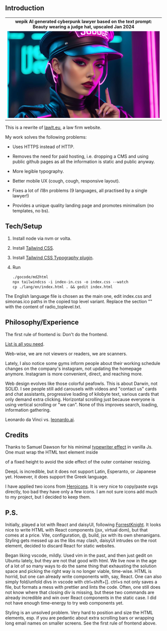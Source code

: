 ## Introduction 

<table>
<tr>
<th style="text-align:center">wepik AI generated cyberpunk lawyer based on the text prompt: Beauty wearing a judge hat, upscaled Jan 2024</th>
</tr>
<tr>
<td>
<img src="wepik-beauty-wearing-a-judge-hat-upscaled-2024Jan.jpg"  alt="wepik AI generated cyberpunk lawyer based on the text prompt: Beauty wearing a judge hat, upscaled 2024Jan" width="100%" >
</td>
</tr>
</table>

This is a rewrite of [lawlt.eu](http://www.lawlt.eu/), a law firm website.

My work solves the following problems:

- Uses HTTPS instead of HTTP.

- Removes the need for paid hosting, i.e. dropping a CMS and using public github pages as all the information is static and public anyway.

- More legible typography.

- Better mobile UX (cough, cough, responsive layout).

- Fixes a lot of i18n problems (9 languages, all practised by a single lawyer!)

- Provides a unique quality landing page and promotes minimalism (no templates, no bs).

## Tech/Setup

1. Install node via nvm or volta.

2. Install [Tailwind CSS](https://tailwindcss.com/docs/installation).

3. Install [Tailwind CSS Typography plugin](https://tailwindcss.com/docs/typography-plugin).

4. Run

    ```
    ./gocode/md2html
    npx tailwindcss -i index-in.css -o index.css --watch
    cp ./lang/en/index.html . && gedit index.html
    ```   

The English language file is chosen as the main one, edit index.css and simonas.ico paths in the copied top level variant. Replace the section
"<!-- Language radio -->" with the content of radio_toplevel.txt.

## Philosophy/Experience

The first rule of frontend is: Don't do the frontend.

[List is all you need](https://dynomight.net/lists/).

Web-wise, we are not viewers or readers, we are scanners.

Lately, I also notice some gyms inform people about their working schedule changes on the company's instagram, not updating the homepage anymore. Instagram is more convenient, direct, and reaching more.

Web design evolves like those colorful peafowls. This is about Darwin, not SOLID. I see people still add carousels with videos and "contact us" cards and chat assistants, progressive loading of kilobyte text, various cards that only demand extra clicking. Horizontal scrolling just because everyone is using vertical scrolling or "we can". None of this improves search, loading, information gathering. 

Leonardo da Vinci vs. [leonardo.ai](https://leonardo.ai/).

## Credits

Thanks to Samuel Dawson for his minimal [typewriter effect](https://tailwindflex.com/@samuel33/typewriter-effect) in vanilla Js. One must wrap the HTML text element inside <div class="h-32"> of a fixed height to avoid the side effect of the outer container resizing. 

DeepL is incredible, but it does not support Latin, Esperanto, or Japanese yet. However, it does support the Greek language.

I have applied two icons from [Heroicons](https://heroicons.com/). It is very nice to copy/paste svgs directly, too bad they have only a few icons. I am not sure icons add much to my project, but I decided to keep them.

## P.S.

Initially, played a lot with React and daisyUI, following [ForrestKnight](https://www.youtube.com/watch?v=b0pkpcD8Ms4&t=349s). It looks nice to write HTML with React components (jsx, virtual dom), but that comes at a price. Vite, configuration, @, build, jsx with its own shenanigans. Styling gets messed up as the libs may clash, daisyUI intrudes on the root element, decided to discard React for static websites.

Began liking vscode, mildly. Used vim in the past, and then just gedit on Ubuntu lately, but they are not that good with html. We live now in the age of a lot of so many ways to do the same thing that exhausting the solution space and picking the right way is no longer viable, time-wise. HTML is horrid, but one can already write components with, say, React. One can also simply fold/unfold divs in vscode with ctrl+shift+[]. ctrl+s not only saves a file, but formats a mess with prettier and lints the code. Often, one still does not know where that closing div is missing, but these two commands are already incredible and win over React components in the static case. I did not have enough time-energy to try web components yet.

Styling is an unsolved problem. Very hard to position and size the HTML elements, esp. if you are pedantic about extra scrolling bars or wrapping long email names on smaller screens. See the first rule of frontend above.

  


